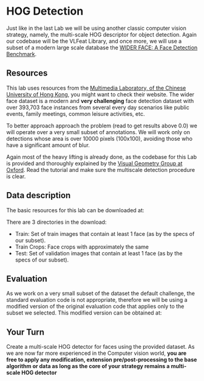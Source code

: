 
# HOG Detection
Just like in the last Lab we will be using another classic computer vision strategy, namely, the multi-scale HOG descriptor for object detection. Again our codebase will be the VLFeat Library,
and once more, we will use a subset of a modern large scale database the [WIDER FACE: A Face Detection Benchmark](http://mmlab.ie.cuhk.edu.hk/projects/WIDERFace/).

## Resources

This lab uses resources from the [Multimedia Laboratory, of the Chinese University of Hong Kong](http://mmlab.ie.cuhk.edu.hk), you might want to check their website.
The wider face dataset is a modern and **very challenging** face detection dataset with over 393,703 face instances from several every day scenarios like public events, family meetings, common
leisure activities, etc.

To better approach approach the problem (read to get results above 0.0) we will operate over a very small subset of annotations. We will work only on detections whose area is over 10000 pixels (100x100), avoiding those who have a significant amount of blur.

Again most of the heavy lifting is already done, as the codebase for this Lab is provided and thoroughly explained by the [Visual Geometry Group at Oxford](http://www.robots.ox.ac.uk/~vgg/practicals/category-detection/). Read the tutorial and make sure the multiscale detection procedure is clear.

## Data description
The basic resources for this lab can be downloaded at:

There are 3 directories in the download:

- Train: Set of train images that contain at least 1 face (as by the specs of our subset).
- Train Crops: Face crops with approximately the same
- Test: Set of validation images that contain at least 1 face (as by the specs of our subset).


## Evaluation
As we work on a very small subset of the dataset the default challenge, the standard evaluation code is not appropriate, therefore we will be using a modified version of the original evaluation code that applies only to the subset we selected. This modified version can be obtained at:


## Your Turn
Create a multi-scale HOG detector for faces using the provided dataset.
As we are now far more experienced in the Computer vision world, **you are free to apply any modification, extension pre/post-processing to the base algorithm or data as long as the core of your strategy remains a multi-scale HOG detector**

